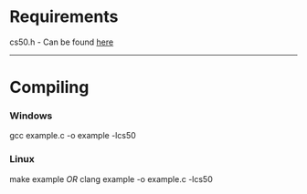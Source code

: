 # Requirements
cs50.h - Can be found [here](https://github.com/cs50/libcs50)

___
# Compiling
### Windows
gcc example.c -o example -lcs50

### Linux
make example
*OR*
clang example -o example.c -lcs50
